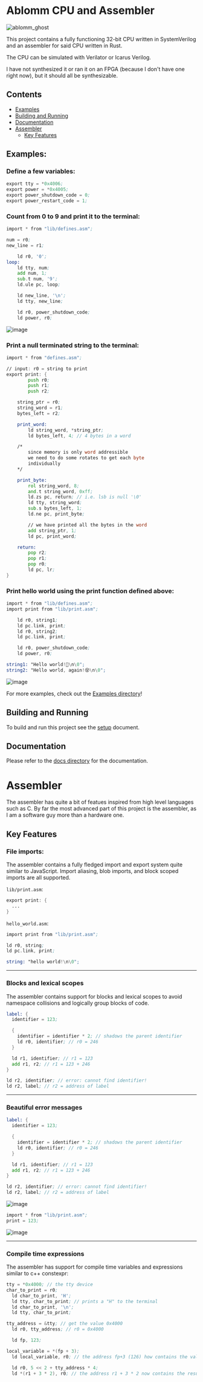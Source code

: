 # Ablomm CPU and Assembler
![ablomm_ghost](https://github.com/user-attachments/assets/490bea8d-e06b-4051-b459-b5ccc5217a4f)


This project contains a fully functioning 32-bit CPU written in SystemVerilog and an assembler for said CPU written in Rust.

The CPU can be simulated with Verilator or Icarus Verilog.

I have not synthesized it or ran it on an FPGA (because I don't have one right now), but it should all be synthesizable.

## Contents

- [Examples](#examples)
- [Building and Running](#building-and-running)
- [Documentation](#documentation)
- [Assembler](#assembler)
	- [Key Features](#key-features)

## Examples:

### Define a few variables:

```asm
export tty = *0x4006;
export power = *0x4005;
export power_shutdown_code = 0;
export power_restart_code = 1;
```

### Count from 0 to 9 and print it to the terminal:

```asm
import * from "lib/defines.asm";

num = r0;
new_line = r1;

	ld r0, '0';
loop:
	ld tty, num;
	add num, 1;
	sub.t num, '9';
	ld.ule pc, loop;

	ld new_line, '\n';
	ld tty, new_line;

	ld r0, power_shutdown_code;
	ld power, r0;
```

![image](https://github.com/user-attachments/assets/d6a8093b-0f3b-4abb-8116-9a1a80520f6d)

### Print a null terminated string to the terminal:

```asm
import * from "defines.asm";

// input: r0 = string to print
export print: {
		push r0;
		push r1;
		push r2;

	string_ptr = r0;
	string_word = r1;
	bytes_left = r2;

	print_word:
		ld string_word, *string_ptr;
		ld bytes_left, 4; // 4 bytes in a word

	/* 
		since memory is only word addressible
		we need to do some rotates to get each byte
		individually
	*/

	print_byte:
		rol string_word, 8;
		and.t string_word, 0xff;
		ld.zs pc, return; // i.e. lsb is null '\0'
		ld tty, string_word;
		sub.s bytes_left, 1;
		ld.ne pc, print_byte;

		// we have printed all the bytes in the word
		add string_ptr, 1;
		ld pc, print_word;

	return:
		pop r2;
		pop r1;
		pop r0;
		ld pc, lr;
}
```

### Print hello world using the print function defined above:

```asm
import * from "lib/defines.asm";
import print from "lib/print.asm";

	ld r0, string1;
	ld pc.link, print;
	ld r0, string2;
	ld pc.link, print;

	ld r0, power_shutdown_code;
	ld power, r0;

string1: "Hello world!👻\n\0";
string2: "Hello world, again!😵\n\0";
```

![image](https://github.com/user-attachments/assets/30173b03-6720-46de-b36c-b3b418158c31)

For more examples, check out the [Examples directory](examples)!
 
## Building and Running

To build and run this project see the [setup](docs/setup.md) document.

## Documentation

Please refer to the [docs directory](docs/) for the documentation.

# Assembler

The assembler has quite a bit of featues inspired from high level languages such as C. By far the most advanced part of this project is the assembler, as I am a software guy more than a hardware one.

## Key Features

### File imports:

The assembler contains a fully fledged import and export system quite similar to JavaScript. Import aliasing, blob imports, and block scoped imports are all supported.

`lib/print.asm`:

```asm
export print: {
  ...
}
```

`hello_world.asm`:

```asm
import print from "lib/print.asm";

ld r0, string;
ld pc.link, print;

string: "hello world!\n\0";
```

---

### Blocks and lexical scopes

The assembler contains support for blocks and lexical scopes to avoid namespace collisions and logically group blocks of code.

```asm
label: {
  identifier = 123;

  {
    identifier = identifier * 2; // shadows the parent identifier
    ld r0, identifier; // r0 = 246
  }

  ld r1, identifier; // r1 = 123
  add r1, r2; // r1 = 123 + 246
}

ld r2, identifier; // error: cannot find identifier!
ld r2, label; // r2 = address of label

```

---

### Beautiful error messages

```asm
label: {
  identifier = 123;

  {
    identifier = identifier * 2; // shadows the parent identifier
    ld r0, identifier; // r0 = 246
  }

  ld r1, identifier; // r1 = 123
  add r1, r2; // r1 = 123 + 246
}

ld r2, identifier; // error: cannot find identifier!
ld r2, label; // r2 = address of label

```

![image](https://github.com/user-attachments/assets/bab51f30-499b-4016-8289-4002d5419d5a)

```asm
import * from "lib/print.asm";
print = 123;
```

![image](https://github.com/user-attachments/assets/26d1c547-e1e1-45e0-a528-f46f0ffc836b)

---

### Compile time expressions

The assembler has support for compile time variables and expressions similar to c++ constexpr:

```asm
tty = *0x4000; // the tty device
char_to_print = r0;
  ld char_to_print, 'H';
  ld tty, char_to_print; // prints a "H" to the terminal
  ld char_to_print, '\n';
  ld tty, char_to_print;

tty_address = &tty; // get the value 0x4000
  ld r0, tty_address; // r0 = 0x4000

  ld fp, 123;

local_variable = *(fp + 3);
  ld local_variable, r0; // the address fp+3 (126) how contains the value 0x4000

  ld r0, 5 << 2 + tty_address * 4;
  ld *(r1 + 3 * 2), r0; // the address r1 + 3 * 2 now contains the result of the expression 5 << 2 + tty_address * 4
```
